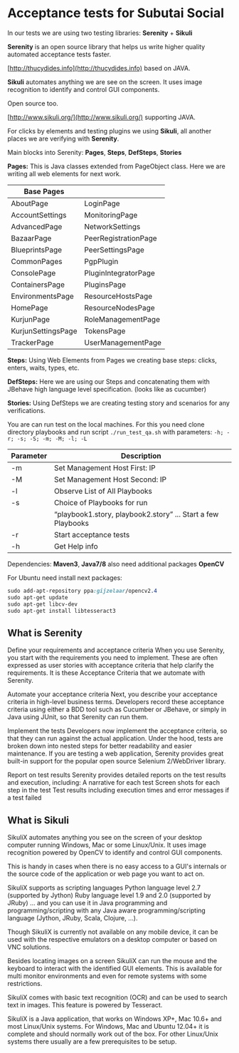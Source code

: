 Acceptance tests for Subutai Social
===================================

In our tests we are using two testing libraries: **Serenity** + **Sikuli**

**Serenity** is an open source library that helps us write higher quality automated acceptance tests faster.

[http://thucydides.info](http://thucydides.info) based on JAVA.

**Sikuli** automates anything we are see on the screen. It uses image recognition to identify and control GUI components.

Open source too. 

[http://www.sikuli.org/](http://www.sikuli.org/) supporting JAVA.

For clicks by elements and testing plugins we using **Sikuli**, all another places we are verifying with **Serenity**.

Main blocks into Serenity: **Pages**, **Steps**, **DefSteps**, **Stories**

**Pages:** This is Java classes extended from PageObject class. Here we are writing all web elements for next work.

Base Pages          |                      |
--------------------|-----------------------
AboutPage           |  LoginPage
AccountSettings     |  MonitoringPage
AdvancedPage        |  NetworkSettings
BazaarPage          |  PeerRegistrationPage
BlueprintsPage      |  PeerSettingsPage
CommonPages         |  PgpPlugin
ConsolePage         |  PluginIntegratorPage
ContainersPage      |  PluginsPage
EnvironmentsPage    |  ResourceHostsPage
HomePage            |  ResourceNodesPage
KurjunPage          |  RoleManagementPage
KurjunSettingsPage  | TokensPage
TrackerPage         | UserManagementPage

**Steps:** Using Web Elements from Pages we creating base steps: clicks, enters, waits, types, etc.

**DefSteps:** Here we are using our Steps and concatenating them with JBehave high language level specification. 
 (looks like as cucumber)

**Stories:** Using DefSteps we are creating testing story and scenarios for any verifications.

You are can run test on the local machines.
For this you need clone directory playbooks and run script 
`./run_test_qa.sh` with parameters: `-h; -r; -s; -S; -m; -M; -l; -L `

Parameter       | Description 
----------------|----------------------
-m              | Set Management Host First:  IP
-M              | Set Management Host Second: IP
-l              | Observe List of All Playbooks
-s              | Choice of Playbooks for run
                | “playbook1.story, playbook2.story” ...  Start a few Playbooks
-r              | Start acceptance tests
-h              | Get Help info

Dependencies: **Maven3**, **Java7/8** also need additional packages **OpenCV**

For Ubuntu need install next packages:
```scss
sudo add-apt-repository ppa:gijzelaar/opencv2.4
sudo apt-get update
sudo apt-get libcv-dev
sudo apt-get install libtesseract3 
```
What is Serenity
-------------------------------------------

Define your requirements and acceptance criteria
When you use Serenity, you start with the requirements you need to implement.
These are often expressed as user stories with acceptance criteria that help clarify the requirements.
It is these Acceptance Criteria that we automate with Serenity.

Automate your acceptance criteria
Next, you describe your acceptance criteria in high-level business terms.
Developers record these acceptance criteria using either a BDD tool such as Cucumber or JBehave,
or simply in Java using JUnit, so that Serenity can run them.

Implement the tests
Developers now implement the acceptance criteria, so that they can run against the actual application.
Under the hood, tests are broken down into nested steps for better readability and easier maintenance.
If you are testing a web application,
Serenity provides great built-in support for the popular open source Selenium 2/WebDriver library.

Report on test results
Serenity provides detailed reports on the test results and execution, including:
A narrative for each test
Screen shots for each step in the test
Test results including execution times and error messages if a test failed

What is Sikuli
-------------------------------------------

SikuliX automates anything you see on the screen of your desktop computer running Windows, Mac or some Linux/Unix.
It uses image recognition powered by OpenCV to identify and control GUI components. 

This is handy in cases when there is no easy access to a GUI's internals or the source code of the application 
or web page you want to act on.

SikuliX supports as scripting languages
Python language level 2.7 (supported by Jython)
Ruby language level 1.9 and 2.0 (supported by JRuby)
… and you can use it in Java programming and programming/scripting with any Java aware programming/scripting 
language (Jython, JRuby, Scala, Clojure, …).

Though SikuliX is currently not available on any mobile device,
it can be used with the respective emulators on a desktop computer or based on VNC solutions.

Besides locating images on a screen SikuliX can run the mouse and the keyboard to interact 
with the identified GUI elements. This is available for multi monitor environments and even 
for remote systems with some restrictions.

SikuliX comes with basic text recognition (OCR) and can be used to search text in images. 
This feature is powered by Tesseract.

SikuliX is a Java application, that works on Windows XP+, Mac 10.6+ and most Linux/Unix systems.
For Windows, Mac and Ubuntu 12.04+ it is complete and should normally work out of the box.
For other Linux/Unix systems there usually are a few prerequisites to be setup.